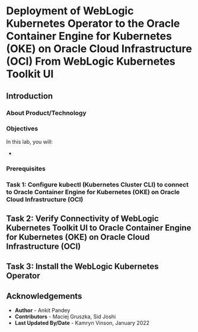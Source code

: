 # Deployment of WebLogic Kubernetes Operator to the Oracle Container Engine for Kubernetes (OKE) on Oracle Cloud Infrastructure (OCI) From WebLogic Kubernetes Toolkit UI

## Introduction



### About Product/Technology



### Objectives

In this lab, you will:

* 

### Prerequisites



### Task 1: Configure kubectl (Kubernetes Cluster CLI) to connect to Oracle Container Engine for Kubernetes (OKE) on Oracle Cloud Infrastructure (OCI)

## Task 2: Verify Connectivity of WebLogic Kubernetes Toolkit UI to Oracle Container Engine for Kubernetes (OKE) on Oracle Cloud Infrastructure (OCI)

## Task 3: Install the WebLogic Kubernetes Operator


## Acknowledgements

* **Author** -  Ankit Pandey
* **Contributors** - Maciej Gruszka, Sid Joshi
* **Last Updated By/Date** - Kamryn Vinson, January 2022